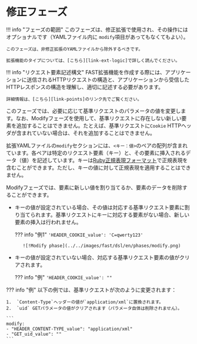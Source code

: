 [link-points]:          points/intro.md
[link-ruby-regexp]:     http://ruby-doc.org/core-2.6.1/doc/regexp_rdoc.html
[link-ext-logic]:       logic.md

[img-modify]:           ../../images/fast/dsl/common/phases/modify.png

# 修正フェーズ

!!! info "フェーズの範囲"
    このフェーズは、修正拡張で使用され、その操作にはオプショナルです（YAMLファイル内に `modify`項目があってもなくてもよい）。

    このフェーズは、非修正拡張のYAMLファイルから除外するべきです。

    拡張機能のタイプについては、[こちら][link-ext-logic]で詳しく読んでください。

!!! info "リクエスト要素記述構文"
    FAST拡張機能を作成する際には、アプリケーションに送信されるHTTPリクエストの構造と、アプリケーションから受信したHTTPレスポンスの構造を理解し、適切に記述する必要があります。

    詳細情報は、[こちら][link-points]のリンク先でご覧ください。

 このフェーズでは、必要に応じて基準リクエストのパラメータの値を変更します。なお、Modifyフェーズを使用して、基準リクエストに存在しない新しい要素を追加することはできません。たとえば、基準リクエストに`Cookie` HTTPヘッダが含まれていない場合は、それを追加することはできません。

拡張YAMLファイルの`modify`セクションには、`<キー：値>`のペアの配列が含まれています。各ペアは特定のリクエスト要素（キー）と、その要素に挿入されるデータ（値）を記述しています。キーは[Ruby正規表現フォーマット][link-ruby-regexp]で正規表現を含むことができます。ただし、キーの値に対して正規表現を適用することはできません。

Modifyフェーズでは、要素に新しい値を割り当てるか、要素のデータを削除することができます。

* キーの値が設定されている場合、その値は対応する基準リクエスト要素に割り当てられます。基準リクエストにキーに対応する要素がない場合、新しい要素の挿入は行われません。

     ??? info "例1"
        `'HEADER_COOKIE_value': 'C=qwerty123'`

         ![!Modify phase](../../images/fast/dsl/en/phases/modify.png)

* キーの値が設定されていない場合、対応する基準リクエスト要素の値がクリアされます。

    ??? info "例"
        `'HEADER_COOKIE_value': ""`

??? info "例"
    以下の例では、基準リクエストが次のように変更されます：

    1.  `Content-Type`ヘッダーの値が`application/xml`に置換されます。
    2.  `uid` GETパラメータの値がクリアされます（パラメータ自体は削除されません）。

    ```
    modify:
    - "HEADER_CONTENT-TYPE_value": "application/xml"
    - "GET_uid_value": ""
    ```